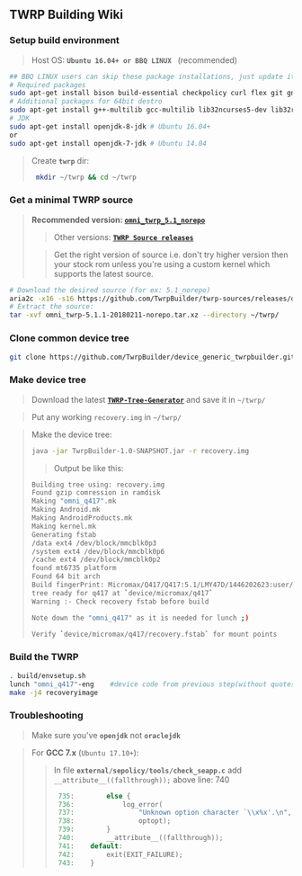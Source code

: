 ## TWRP Building Wiki

### Setup build environment
> Host OS: **`Ubuntu 16.04+ or BBQ LINUX `** (recommended)
```bash
## BBQ LINUX users can skip these package installations, just update it by -> sudo pacman -Suy <-
# Required packages
sudo apt-get install bison build-essential checkpolicy curl flex git gnupg gperf liblz4-tool libncurses5-dev libsdl1.2-dev libwxgtk3.0-dev libxml2 libxml2-utils lzop pngcrush schedtool squashfs-tools xsltproc zip zlib1g-dev
# Additional packages for 64bit destro
sudo apt-get install g++-multilib gcc-multilib lib32ncurses5-dev lib32readline6-dev lib32z1-dev
# JDK
sudo apt-get install openjdk-8-jdk # Ubuntu 16.04+
or
sudo apt-get install openjdk-7-jdk # Ubuntu 14.04
```
> Create **`twrp`** dir:
> ```bash
>  mkdir ~/twrp && cd ~/twrp
>  ```

### Get a minimal TWRP source
> **Recommended version: [`omni_twrp_5.1_norepo`](https://github.com/TwrpBuilder/twrp-sources/releases/download/omni_twrp-5.1.1-20180211/omni_twrp-5.1.1-20180211-norepo.tar.xz)**
>
>> Other versions: [**`TWRP Source releases`**](https://github.com/TwrpBuilder/twrp-sources/releases)
>
>> Get the right version of source i.e. don't try higher version then your stock rom unless you're using a custom kernel which supports the latest source.


```bash
# Download the desired source (for ex: 5.1_norepo)
aria2c -x16 -s16 https://github.com/TwrpBuilder/twrp-sources/releases/download/omni_twrp-5.1.1-20180211/omni_twrp-5.1.1-20180211-norepo.tar.xz
# Extract the source:
tar -xvf omni_twrp-5.1.1-20180211-norepo.tar.xz --directory ~/twrp/
```
### Clone common device tree
```bash
git clone https://github.com/TwrpBuilder/device_generic_twrpbuilder.git ~/twrp/device/generic/twrpbuilder
```

### Make device tree
>Download the latest [**`TWRP-Tree-Generator`**](https://github.com/TwrpBuilder/twrpbuilder_tree_generator/releases/latest) and save it in `~/twrp/`

> Put any working `recovery.img` in `~/twrp/`

> Make the device tree:
>```bash
>java -jar TwrpBuilder-1.0-SNAPSHOT.jar -r recovery.img
>```
>> Output be like this:
>```bash
>Building tree using: recovery.img
>Found gzip comression in ramdisk
>Making "omni_q417".mk
>Making Android.mk
>Making AndroidProducts.mk
>Making kernel.mk
>Generating fstab
>/data ext4 /dev/block/mmcblk0p3
>/system ext4 /dev/block/mmcblk0p6
>/cache ext4 /dev/block/mmcblk0p2
>found mt6735 platform
>Found 64 bit arch
>Build fingerPrint: Micromax/Q417/Q417:5.1/LMY47D/1446202623:user/release-keys
>tree ready for q417 at `device/micromax/q417`
>Warning :- Check recovery fstab before build
>```
>```bash
>Note down the "omni_q417" as it is needed for lunch ;)
>```
>```bash
> Verify `device/micromax/q417/recovery.fstab` for mount points
>```
### Build the TWRP
```bash
. build/envsetup.sh
lunch "omni_q417"-eng    #device code from previous step(without quotes)
make -j4 recoveryimage
```
### Troubleshooting
> Make sure you've **`openjdk`** not **`oraclejdk`**

> For **GCC 7.x** (`Ubuntu 17.10+`):
>> In file **`external/sepolicy/tools/check_seapp.c`**
>>add `__attribute__((fallthrough));` above line: 740
>>```C
>>	735:		else {
>>	736:	  		log_error(
>>	737:				"Unknown option character `\\x%x'.\n",
>>	738:				optopt);
>>	739: 		}
>>	740:		__attribute__((fallthrough));
>>	741:	default:
>>	742:		exit(EXIT_FAILURE);
>>	743:	}